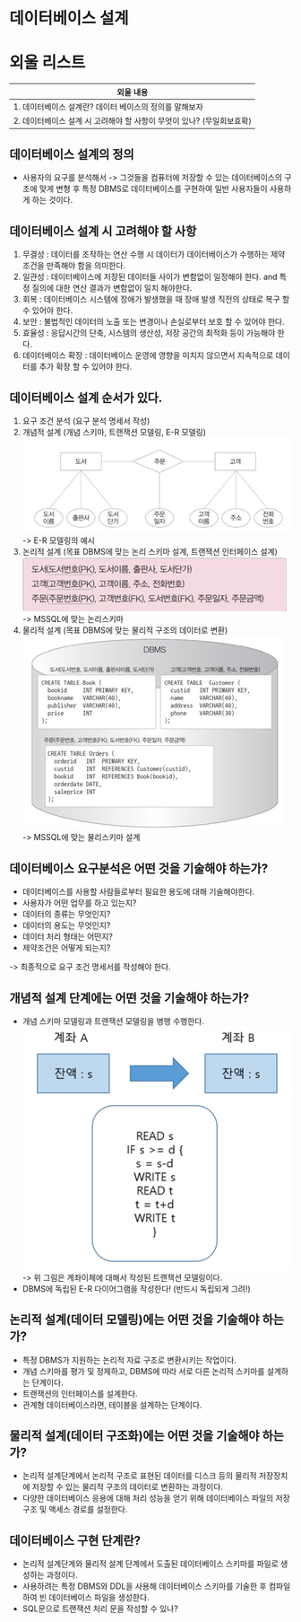 # 데이터베이스 설계

# 외울 리스트
| 외울 내용                                      |
|--------------------------------------------|
| 1. 데이터베이스 설계란?  데이터 베이스의 정의를 말해보자          |
| 2. 데이터베이스 설계 시 고려해야 할 사항이 무엇이 있나? (무일회보효확) |

## 데이터베이스 설계의 정의
- 사용자의 요구를 분석해서 -> 그것들을 컴퓨터에 저장할 수 있는 데이터베이스의 구조에 맞게 변형 후 특정 DBMS로 데이터베이스를 구현하여 일반 사용자들이 사용하게 하는 것이다.

## 데이터베이스 설계 시 고려해야 할 사항
1. 무결성 : 데이터를 조작하는 연산 수행 시 데이터가 데이터베이스가 수행하는 제약조건을 만족해야 함을 의미한다.
2. 일관성 : 데이터베이스에 저장된 데이터들 사이가 변함없이 일정해야 한다. and 특정 질의에 대한 연산 결과가 변함없이 일치 해야한다.
3. 회복 : 데이터베이스 시스템에 장애가 발생했을 때 장애 발생 직전의 상태로 복구 할 수 있어야 한다.
4. 보안 : 불법적인 데이터의 노출 또는 변경이나 손실로부터 보호 할 수 있어야 한다.
5. 효율성 : 응답시간의 단축, 시스템의 생산성, 저장 공간의 최적화 등이 가능해야 한다.
6. 데이터베이스 확장 : 데이터베이스 운영에 영향을 미치지 않으면서 지속적으로 데이터를 추가 확장 할 수 있어야 한다.

## 데이터베이스 설계 순서가 있다.

1. 요구 조건 분석 (요구 분석 명세서 작성)
2. 개념적 설계 (개념 스키마, 트랜잭션 모델링, E-R 모델링)
![img.png](img.png) -> E-R 모델링의 예시 
3. 논리적 설계 (목표 DBMS에 맞는 논리 스키마 설계, 트랜잭션 인터페이스 설계)
![img_1.png](img_1.png) <br> -> MSSQL에 맞는 논리스키마
4. 물리적 설계 (목표 DBMS에 맞는 물리적 구조의 데이터로 변환)
![img_2.png](img_2.png) <br> -> MSSQL에 맞는 물리스키마 설계


## 데이터베이스 요구분석은 어떤 것을 기술해야 하는가?
- 데이터베이스를 사용할 사람들로부터 필요한 용도에 대해 기술해야한다.
- 사용자가 어떤 업무를 하고 있는지?
- 데이터의 종류는 무엇인지?
- 데이터의 용도는 무엇인지?
- 데이터 처리 형태는 어떤지?
- 제약조건은 어떻게 되는지?

-> 최종적으로 요구 조건 명세서를 작성해야 한다.

## 개념적 설계 단계에는 어떤 것을 기술해야 하는가?
- 개념 스키마 모델링과 트랜잭션 모델링을 병행 수행한다.
![img_3.png](img_3.png) <br>-> 위 그림은 계좌이체에 대해서 작성된 트랜잭션 모델링이다.
- DBMS에 독립된 E-R 다이어그램을 작성한다! (반드시 독립되게 그려!)

## 논리적 설계(데이터 모델링)에는 어떤 것을 기술해야 하는가?
- 특정 DBMS가 지원하는 논리적 자료 구조로 변환시키는 작업이다.
- 개념 스키마를 평가 및 정제하고, DBMS에 따라 서로 다른 논리적 스키마를 설계하는 단계이다.
- 트랜잭션의 인터페이스를 설계한다.
- 관계형 데이터베이스라면, 테이블을 설계하는 단계이다.

## 물리적 설계(데이터 구조화)에는 어떤 것을 기술해야 하는가?
- 논리적 설계단계에서 논리적 구조로 표현된 데이터를 디스크 등의 물리적 저장장치에 저장할 수 있는 물리적 구조의 데이터로 변환하는 과정이다.
- 다양한 데이터베이스 응용에 대해 처리 성능을 얻기 위해 데이터베이스 파일의 저장 구조 및 액세스 경로를 설정한다.

## 데이터베이스 구현 단계란?
- 논리적 설계단계와 물리적 설계 단계에서 도출된 데이터베이스 스키마를 파일로 생성하는 과정이다.
- 사용하려는 특정 DBMS와 DDL을 사용해 데이터베이스 스키마를 기술한 후 컴파일하여 빈 데이터베이스 파일을 생성한다.
- SQL문으로 트랜잭션 처리 문을 작성할 수 있나?


